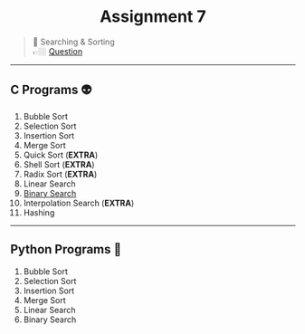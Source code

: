 <h1 align="center"> Assignment 7 </h1>

> 💠 Searching & Sorting<br> 👉🏼 [Question](https://github.com/saha-indranil/DSA01/blob/main/Questions/Assignment-7%40DSALAB.txt)

---

## C Programs 👽

1. Bubble Sort
1. Selection Sort
1. Insertion Sort
1. Merge Sort
1. Quick Sort (**EXTRA**)
1. Shell Sort (**EXTRA**)
1. Radix Sort (**EXTRA**)
1. Linear Search
1. [Binary Search](https://github.com/saha-indranil/DSA01/blob/main/Searching%20%26%20Sorting/C%20Programs/binarySearch.c)
1. Interpolation Search (**EXTRA**)
1. Hashing

---

## Python Programs 🤖

1. Bubble Sort
1. Selection Sort
1. Insertion Sort
1. Merge Sort
1. Linear Search
1. Binary Search
